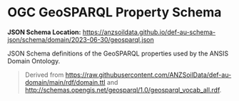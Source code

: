 # OGC GeoSPARQL Property Schema
**JSON Schema Location:** https://anzsoildata.github.io/def-au-schema-json/schema/domain/2023-06-30/geosparql.json

JSON Schema definitions of the GeoSPARQL properties used by the ANSIS Domain Ontology.

> Derived from https://raw.githubusercontent.com/ANZSoilData/def-au-domain/main/rdf/domain.ttl and http://schemas.opengis.net/geosparql/1.0/geosparql_vocab_all.rdf.
